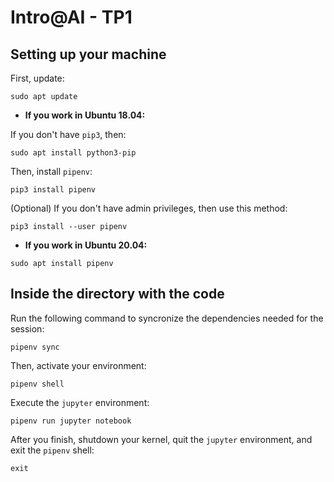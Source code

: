 # Intro@AI - TP1

## Setting up your machine

First, update:

```
sudo apt update
```

- **If you work in Ubuntu 18.04:**

If you don't have `pip3`, then:

```shell
sudo apt install python3-pip
```

Then, install `pipenv`:

```shell
pip3 install pipenv
```

(Optional) If you don't have admin privileges, then use this method:

```shell
pip3 install --user pipenv
```

- **If you work in Ubuntu 20.04:**

```shell
sudo apt install pipenv
```

## Inside the directory with the code

Run the following command to syncronize the dependencies needed for the session:

```shell
pipenv sync
```

Then, activate your environment:

```shell
pipenv shell
```

Execute the `jupyter` environment:

```shell
pipenv run jupyter notebook
```

After you finish, shutdown your kernel, quit the `jupyter` environment, and exit the `pipenv` shell:

```shell
exit
```
